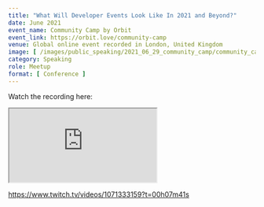 ```yaml
---
title: "What Will Developer Events Look Like In 2021 and Beyond?"
date: June 2021
event_name: Community Camp by Orbit
event_link: https://orbit.love/community-camp
venue: Global online event recorded in London, United Kingdom
image: [ /images/public_speaking/2021_06_29_community_camp/community_camp_speaker_card.jpeg ]
category: Speaking
role: Meetup
format: [ Conference ]
---
```





Watch the recording here:

<div class="embed-responsive embed-responsive-16by9">
  <iframe src="https://player.twitch.tv/?video=1071333159&t=00h07m41s&parent=suze.dev&autoplay=false" allowfullscreen></iframe>
</div>




https://www.twitch.tv/videos/1071333159?t=00h07m41s

